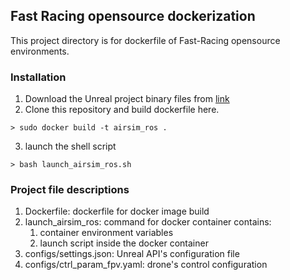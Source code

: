 ## Fast Racing opensource dockerization

This project directory is for dockerfile of Fast-Racing opensource environments.

### Installation

1. Download the Unreal project binary files from [link](https://github.com/ZJU-FAST-Lab/Fast-Racing/releases/tag/v1.0)  
2. Clone this repository and build dockerfile here.

```
> sudo docker build -t airsim_ros .
```

3. launch the shell script

```
> bash launch_airsim_ros.sh
```

### Project file descriptions

1. Dockerfile: dockerfile for docker image build
2. launch_airsim_ros: command for docker container contains:
   1. container environment variables
   2. launch script inside the docker container
3. configs/settings.json: Unreal API's configuration file
4. configs/ctrl_param_fpv.yaml: drone's control configuration